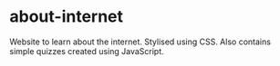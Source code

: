 # about-internet

Website to learn about the internet. Stylised using CSS. Also contains simple quizzes created using JavaScript.
